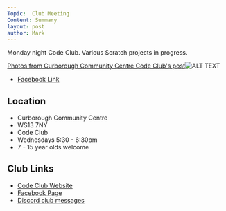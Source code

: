 ```yaml
---
Topic:  Club Meeting
Content: Summary
layout: post
author: Mark
---
```

Monday night Code Club. Various Scratch projects in progress.

[Photos from Curborough Community Centre Code Club's post](https://www.facebook.com/1481985248595237/posts/1494843050642790/)![ALT TEXT](https://scontent.fbhx6-1.fna.fbcdn.net/v/t1.18169-9/29572382_1494842877309474_6380773472357444986_n.jpg?stp=dst-jpg_p720x720&_nc_cat=104&ccb=1-7&_nc_sid=dd63ad&_nc_ohc=tkC9_21SGkIAX-rQLCK&_nc_ht=scontent.fbhx6-1.fna&edm=AKK4YLsEAAAA&oh=00_AfCsPSJeRwBaEP8iLETprLIf0-nHxczA4vJxkAoReJn5mw&oe=654E1648)

* [Facebook Link](https://www.facebook.com/1481985248595237/posts/1494843050642790/)

## Location

* Curborough Community Centre
* WS13 7NY
* Code Club
* Wednesdays 5:30 - 6:30pm
* 7 - 15 year olds welcome

## Club Links

* [Code Club Website](https://lichfield-code-club.github.io/)
* [Facebook Page](https://www.facebook.com/LichfieldCoders)
* [Discord club messages](https://discord.gg/szz6xGK)
